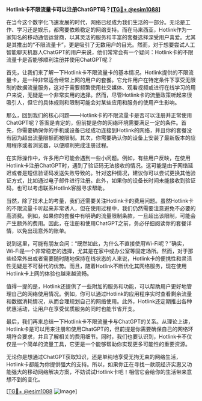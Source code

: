 **Hotlink卡不限流量卡可以注册ChatGPT吗？[[TG💪+ @esim1088](https://t.me/s/esim1088)]**

在当今这个数字化飞速发展的时代，网络已经成为我们生活的一部分。无论是工作、学习还是娱乐，都需要依赖稳定的网络支持。而在马来西亚，Hotlink作为一家知名的移动通信运营商，以其灵活的服务和丰富的套餐选择深受用户喜爱。尤其是其推出的“不限流量卡”，更是吸引了无数用户的目光。然而，对于想要尝试人工智能聊天机器人ChatGPT的用户来说，他们常常会有一个疑问：Hotlink卡的不限流量卡是否能够顺利注册并使用ChatGPT呢？

首先，让我们来了解一下Hotlink卡不限流量卡的基本情况。Hotlink提供的不限流量卡，是一种非常适合经常上网的用户的套餐。它允许用户在特定条件下享受无限制的数据流量服务，这对于需要频繁使用社交媒体、观看视频或进行在线学习的用户来说，无疑是一个非常实用的选择。然而，尽管Hotlink卡的流量政策听起来很吸引人，但它的具体规则和限制可能会对某些应用和服务的使用产生影响。

那么，回到我们的核心问题——Hotlink卡的不限流量卡是否可以注册并正常使用ChatGPT呢？答案是肯定的，但前提是你的网络环境需要满足一定的条件。首先，你需要确保你的手机或设备已经成功连接到Hotlink的网络，并且你的套餐没有因为超出流量限额而被限制。其次，你需要确认你的设备上安装了最新版本的应用程序或者浏览器，以便顺利完成注册过程。

在实际操作中，许多用户可能会遇到一些小问题。例如，有些用户反映，在使用Hotlink卡注册ChatGPT时，遇到了验证码无法接收的情况。这可能是由于网络延迟或者是短信验证码发送失败导致的。针对这种情况，建议你可以尝试更换其他验证方式，比如通过电子邮件进行注册。此外，如果你的设备长时间未能接收到验证码，也可以考虑联系Hotlink客服寻求帮助。

当然，除了技术上的考量，我们还需要关注Hotlink卡的费用问题。虽然Hotlink卡的不限流量卡听起来非常诱人，但在使用过程中，我们仍然需要注意避免不必要的高消费。例如，如果你的套餐中有明确的流量限制条款，一旦超出该限制，可能会产生额外的费用。因此，在注册和使用ChatGPT之前，务必仔细阅读你的套餐详情，以免出现意外的账单。

说到这里，可能有朋友会问：“既然如此，为什么不直接使用Wi-Fi呢？”确实，Wi-Fi是一个非常稳定的选择，尤其是在家中或办公室等固定场所。然而，对于那些经常外出或者需要随时随地保持在线状态的人来说，Hotlink卡的便携性和灵活性无疑是不可替代的优势。而且，随着Hotlink不断优化其网络服务，现在使用Hotlink卡上网的体验也越来越流畅。

值得一提的是，Hotlink还提供了一些附加的服务和功能，可以帮助用户更好地管理自己的网络使用情况。例如，你可以通过Hotlink的应用程序实时查看剩余流量和数据消耗情况，从而合理规划自己的网络使用。此外，Hotlink还定期推出各种优惠活动，让用户在享受优质服务的同时也能节省开支。

最后，我们再来总结一下Hotlink卡不限流量卡与ChatGPT的关系。从理论上讲，Hotlink卡是可以用来注册和使用ChatGPT的，但前提是你需要确保自己的网络环境符合要求，并且了解相关的费用细节。同时，我们也要认识到，Hotlink卡不仅仅是一个简单的流量工具，它更是一个能够帮助你实现更多可能性的重要资源。

无论你是想通过ChatGPT获取知识，还是单纯地享受无拘无束的网络生活，Hotlink卡都能为你提供强大的支持。所以，如果你正在寻找一款既经济实惠又功能强大的移动网络解决方案，不妨试试Hotlink卡吧！相信它会给你的生活带来意想不到的变化。

[[TG💪+ @esim1088](https://t.me/s/esim1088) ![Image](https://i.postimg.cc/4NQfJmqS/Snipaste-2025-05-13-00-14-12.png)]
